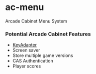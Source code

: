# ac-menu
Arcade Cabinet Menu System

### Potential Arcade Cabinet Features
* [KeyAdapter](https://github.com/cs-club-appdev/ac-keyadapter)
* Screen saver
* Store multiple game versions
* CAS Authentication
* Player scores
